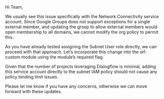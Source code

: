 Hi Team,

We usually see this issue specifically with the Network Connectivity service account. Since Google Groups does not support exceptions for a single external member, and updating the group to allow external members would open membership to all domains, we cannot modify the org policy to permit this.

As you have already tested assigning the Subnet User role directly, we can proceed with that approach. Let’s incorporate this change into the wf-custom module using the module’s required flag.

Given that the number of projects leveraging Dialogflow is minimal, adding this service account directly to the subnet IAM policy should not cause any policy binding limit issues.

Please let me know if you have any concerns, otherwise we can move forward with these updates.
